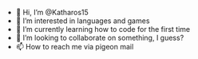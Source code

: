 - 👋 Hi, I’m @Katharos15
- 👀 I’m interested in languages and games
- 🌱 I’m currently learning how to code for the first time
- 💞️ I’m looking to collaborate on something, I guess?
- 📫 How to reach me via pigeon mail

<!---
Katharos15/Katharos15 is a ✨ special ✨ repository because its `README.md` (this file) appears on your GitHub profile.
You can click the Preview link to take a look at your changes.
--->
